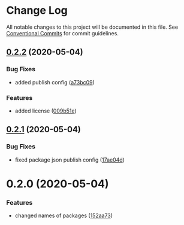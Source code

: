 # Change Log

All notable changes to this project will be documented in this file.
See [Conventional Commits](https://conventionalcommits.org) for commit guidelines.

## [0.2.2](https://github.com/aleks-elkin/next-lerna-repo/compare/v0.2.1...v0.2.2) (2020-05-04)


### Bug Fixes

* added publish config ([a73bc09](https://github.com/aleks-elkin/next-lerna-repo/commit/a73bc0977d0cadb644cba0e85a872fe008459f7e))


### Features

* added license ([009b51e](https://github.com/aleks-elkin/next-lerna-repo/commit/009b51e11e4b04404822902384138f4320cdfd66))





## [0.2.1](https://github.com/aleks-elkin/next-lerna-repo/compare/v0.2.0...v0.2.1) (2020-05-04)


### Bug Fixes

* fixed package json publish config ([17ae04d](https://github.com/aleks-elkin/next-lerna-repo/commit/17ae04d25f7f79b7e8ada9c0426ede6a9d32e9e2))





# 0.2.0 (2020-05-04)


### Features

* changed names of packages ([152aa73](https://github.com/aleks-elkin/next-lerna-repo/commit/152aa73fe1b28510fa7dea3aedf1e17119fd249b))
